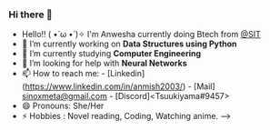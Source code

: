 ### Hi there 👋

- Hello!! ( •̀ ω •́ )✧ I'm Anwesha currently doing Btech from <a href="https://silicon.ac.in/bbsr-home/"> @SIT </a>
- 🔭 I’m currently working on **Data Structures using Python**
- 🌱 I’m currently studying **Computer Engineering**
- 🤔 I’m looking for help with **Neural Networks**
- 📫 How to reach me: 
      - [Linkedin] (https://www.linkedin.com/in/anmish2003/)
      - [Mail] <sinoxmeta@gmail.com>
      - [Discord]<Tsuukiyama#9457>
- 😄 Pronouns: She/Her
- ⚡ Hobbies : Novel reading, Coding, Watching anime. 
-->
